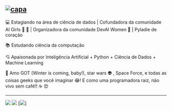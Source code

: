 [![capa](https://github.com/lauraDamacenoAlmeida/lauraDamacenoAlmeida/blob/master/github-page.png)](https://github.com/lauraDamacenoAlmeida?tab=repositories)
---
:computer: Estagiando na área de ciência de dados | Cofundadora da comunidade AI Girls :robot: :sparkling_heart: | Organizadora da comunidade DevAI Women :yellow_heart: | Pyladie de coração 

:books: Estudando ciência da computação

:cupid: Apaixonada por Inteligência Artificial + Python + Ciência de Dados + Machine Learning

:star2: Amo GOT (Winter is coming, baby!), star wars :alien: , Space Force, e todas as coisas geeks que você imaginar :joy:! E como uma programadora raiz, não vivo sem café!! :coffee: :heart_eyes: 

---

[![](https://img.shields.io/badge/blog-eebcc1)](https://lauradamacenoalmeida.github.io/)
[![](https://img.shields.io/badge/linkedin-9ed0d5)](https://www.linkedin.com/in/laura-damaceno/)
[![](https://img.shields.io/github/followers/lauraDamacenoAlmeida?style=social)]

